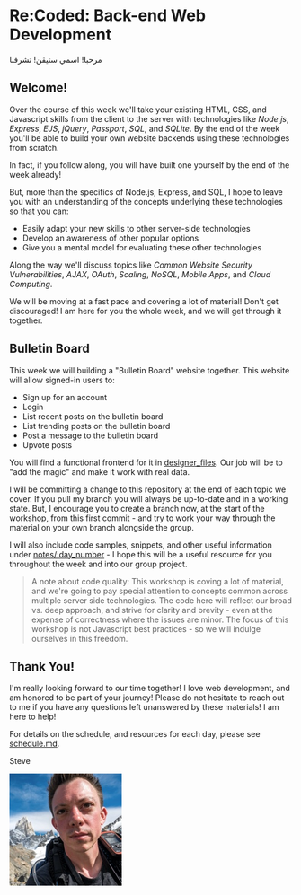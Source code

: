 # Re:Coded: Back-end Web Development

مرحبا! اسمي ستيڤن! تشرفنا

## Welcome!

Over the course of this week we'll take your existing HTML, CSS, and Javascript skills from the client to the server with technologies like _Node.js_, _Express_, _EJS_, _jQuery_, _Passport_, _SQL_, and _SQLite_. By the end of the week you'll be able to build your own website backends using these technologies from scratch.

In fact, if you follow along, you will have built one yourself by the end of the week already!

But, more than the specifics of Node.js, Express, and SQL, I hope to leave you with an understanding of the concepts underlying these technologies so that you can:

- Easily adapt your new skills to other server-side technologies
- Develop an awareness of other popular options
- Give you a mental model for evaluating these other technologies

Along the way we'll discuss topics like _Common Website Security Vulnerabilities_, _AJAX_, _OAuth_, _Scaling_, _NoSQL_, _Mobile Apps_, and _Cloud Computing_.

We will be moving at a fast pace and covering a lot of material! Don't get discouraged! I am here for you the whole week, and we will get through it together.

## Bulletin Board

This week we will building a "Bulletin Board" website together. This website will allow signed-in users to:

- Sign up for an account
- Login
- List recent posts on the bulletin board
- List trending posts on the bulletin board
- Post a message to the bulletin board
- Upvote posts

You will find a functional frontend for it in [designer_files](designer_files). Our job will be to "add the magic" and make it work with real data.

I will be committing a change to this repository at the end of each topic we cover. If you pull my branch you will always be up-to-date and in a working state. But, I encourage you to create a branch now, at the start of the workshop, from this first commit - and try to work your way through the material on your own branch alongside the group.

I will also include code samples, snippets, and other useful information under [notes/:day_number](notes) - I hope this will be a useful resource for you throughout the week and into our group project.

> A note about code quality: This workshop is coving a lot of material, and we're going to pay special attention to concepts common across multiple server side technologies. The code here will reflect our broad vs. deep approach, and strive for clarity and brevity - even at the expense of correctness where the issues are minor. The focus of this workshop is not Javascript best practices - so we will indulge ourselves in this freedom.

## Thank You!

I'm really looking forward to our time together! I love web development, and am honored to be part of your journey! Please do not hesitate to reach out to me if you have any questions left unanswered by these materials! I am here to help!

For details on the schedule, and resources for each day, please see [schedule.md](./schedule.md).

Steve

![Steve](./steve.jpg)
